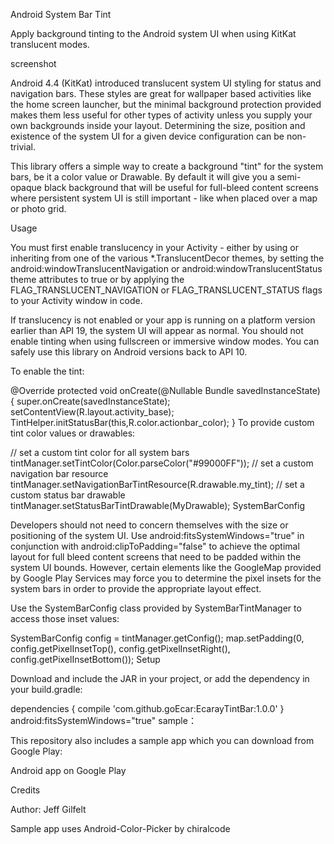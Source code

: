Android System Bar Tint

Apply background tinting to the Android system UI when using KitKat translucent modes.

screenshot

Android 4.4 (KitKat) introduced translucent system UI styling for status and navigation bars. These styles are great for wallpaper based activities like the home screen launcher, but the minimal background protection provided makes them less useful for other types of activity unless you supply your own backgrounds inside your layout. Determining the size, position and existence of the system UI for a given device configuration can be non-trivial.

This library offers a simple way to create a background "tint" for the system bars, be it a color value or Drawable. By default it will give you a semi-opaque black background that will be useful for full-bleed content screens where persistent system UI is still important - like when placed over a map or photo grid.

Usage

You must first enable translucency in your Activity - either by using or inheriting from one of the various *.TranslucentDecor themes, by setting the android:windowTranslucentNavigation or android:windowTranslucentStatus theme attributes to true or by applying the FLAG_TRANSLUCENT_NAVIGATION or FLAG_TRANSLUCENT_STATUS flags to your Activity window in code.

If translucency is not enabled or your app is running on a platform version earlier than API 19, the system UI will appear as normal. You should not enable tinting when using fullscreen or immersive window modes. You can safely use this library on Android versions back to API 10.

To enable the tint:

 @Override
    protected void onCreate(@Nullable Bundle savedInstanceState) {
              super.onCreate(savedInstanceState);
              setContentView(R.layout.activity_base);
              TintHelper.initStatusBar(this,R.color.actionbar_color);
    }
To provide custom tint color values or drawables:

// set a custom tint color for all system bars
tintManager.setTintColor(Color.parseColor("#99000FF"));
// set a custom navigation bar resource
tintManager.setNavigationBarTintResource(R.drawable.my_tint);
// set a custom status bar drawable
tintManager.setStatusBarTintDrawable(MyDrawable);
SystemBarConfig

Developers should not need to concern themselves with the size or positioning of the system UI. Use android:fitsSystemWindows="true" in conjunction with android:clipToPadding="false" to achieve the optimal layout for full bleed content screens that need to be padded within the system UI bounds. However, certain elements like the GoogleMap provided by Google Play Services may force you to determine the pixel insets for the system bars in order to provide the appropriate layout effect.

Use the SystemBarConfig class provided by SystemBarTintManager to access those inset values:

SystemBarConfig config = tintManager.getConfig();
map.setPadding(0, config.getPixelInsetTop(), config.getPixelInsetRight(), config.getPixelInsetBottom());
Setup

Download and include the JAR in your project, or add the dependency in your build.gradle:

dependencies {
     compile 'com.github.goEcar:EcarayTintBar:1.0.0'
}
android:fitsSystemWindows="true"
sample：
<?xml version="1.0" encoding="utf-8"?>
<RelativeLayout xmlns:android="http://schemas.android.com/apk/res/android"
    xmlns:android_custom="http://schemas.android.com/apk/res-auto"
    android:id="@+id/rlay_welcome"
    style="@android:style/Theme.NoTitleBar"
    android:layout_width="match_parent"
    android:layout_height="match_parent"
    android:background="@color/white"
    android:fitsSystemWindows="true"
    android:orientation="vertical">
    
This repository also includes a sample app which you can download from Google Play:

 Android app on Google Play

Credits

Author: Jeff Gilfelt

Sample app uses Android-Color-Picker by chiralcode
